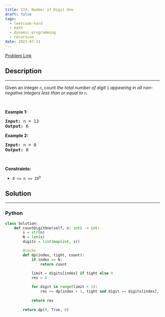 ```yaml
---
title: 233. Number of Digit One
draft: false
tags: 
  - leetcode-hard
  - math
  - dynamic-programming
  - recursion
date: 2023-07-31
---
```


[Problem Link](https://leetcode.com/problems/number-of-digit-one/)

## Description

---
<p>Given an integer <code>n</code>, count <em>the total number of digit </em><code>1</code><em> appearing in all non-negative integers less than or equal to</em> <code>n</code>.</p>

<p>&nbsp;</p>
<p><strong class="example">Example 1:</strong></p>

<pre>
<strong>Input:</strong> n = 13
<strong>Output:</strong> 6
</pre>

<p><strong class="example">Example 2:</strong></p>

<pre>
<strong>Input:</strong> n = 0
<strong>Output:</strong> 0
</pre>

<p>&nbsp;</p>
<p><strong>Constraints:</strong></p>

<ul>
	<li><code>0 &lt;= n &lt;= 10<sup>9</sup></code></li>
</ul>


## Solution

---
### Python
``` py title='number-of-digit-one'
class Solution:
    def countDigitOne(self, n: int) -> int:
        s = str(n)
        N = len(s)
        digits = list(map(int, s))

        @cache
        def dp(index, tight, count):
            if index == N:
                return count
            
            limit = digits[index] if tight else 9
            res = 0

            for digit in range(limit + 1):
                res += dp(index + 1, tight and digit == digits[index], count + 1 if digit == 1 else count)
            
            return res
        
        return dp(0, True, 0)
            
```


